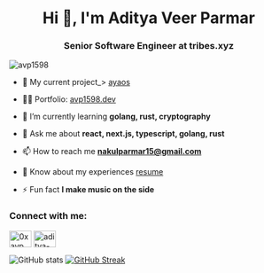 <h1 align="center">Hi 👋, I'm Aditya Veer Parmar</h1>
<h3 align="center">Senior Software Engineer at tribes.xyz</h3>

<p align="left"><img src="https://komarev.com/ghpvc/?username=avp1598&label=Profile%20views&color=0e75b6&style=flat" alt="avp1598" /></p>

- 👯 My current project_> [ayaos](https://ayaos.ai)

- 👨‍💻 Portfolio: [avp1598.dev](https://www.avp1598.dev/)

- 🌱 I’m currently learning **golang, rust, cryptography**

- 💬 Ask me about **react, next.js, typescript, golang, rust**

- 📫 How to reach me **nakulparmar15@gmail.com**

- 📄 Know about my experiences [resume](https://s3.ap-south-1.amazonaws.com/weekday-resume-attachments/rjvxom4e)

- ⚡ Fun fact **I make music on the side**

<h3 align="left">Connect with me:</h3>
<p align="left">
<a href="https://twitter.com/0xavp" target="blank"><img align="center" src="https://raw.githubusercontent.com/rahuldkjain/github-profile-readme-generator/master/src/images/icons/Social/twitter.svg" alt="0xavp" height="30" width="40" /></a>
<a href="https://linkedin.com/in/aditya-v-parmar-67b617159" target="blank"><img align="center" src="https://raw.githubusercontent.com/rahuldkjain/github-profile-readme-generator/master/src/images/icons/Social/linked-in-alt.svg" alt="aditya-v-parmar-67b617159" height="30" width="40" /></a>
</p>

![GitHub stats](https://github-readme-stats.vercel.app/api?username=avp1598&show_icons=true&theme=neon&border_radius=24)
[![GitHub Streak](https://github-readme-streak-stats.herokuapp.com?user=avp1598&theme=neon&border_radius=24)](https://git.io/streak-stats)

